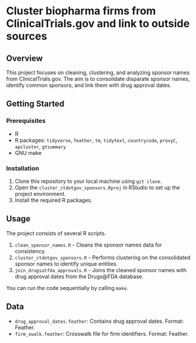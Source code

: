 # Cluster biopharma firms from ClinicalTrials.gov and link to outside sources

## Overview

This project focuses on cleaning, clustering, and analyzing sponsor names from ClinicalTrials.gov. The aim is to consolidate disparate sponsor names, identify common sponsors, and link them with drug approval dates. 

## Getting Started

### Prerequisites

- R 
- R packages: `tidyverse`, `feather`, `tm`, `tidytext`, `countrycode`, `proxyC`, `apcluster`, `gtsummary`
- GNU make

### Installation

1. Clone this repository to your local machine using `git clone`.
2. Open the `cluster_ctdotgov_sponsors.Rproj` in RStudio to set up the project environment.
3. Install the required R packages.

## Usage

The project consists of several R scripts.

1. `clean_sponsor_names.R` - Cleans the sponsor names data for consistency.
2. `cluster_ctdotgov_sponsors.R` - Performs clustering on the consolidated sponsor names to identify unique entities.
3. `join_drugsatfda_approvals.R` - Joins the cleaned sponsor names with drug approval dates from the Drugs@FDA database.

You can run the code sequentially by calling `make`.

## Data

- `drug_approval_dates.feather`: Contains drug approval dates. Format: Feather.
- `firm_xwalk.feather`: Crosswalk file for firm identifiers. Format: Feather.


